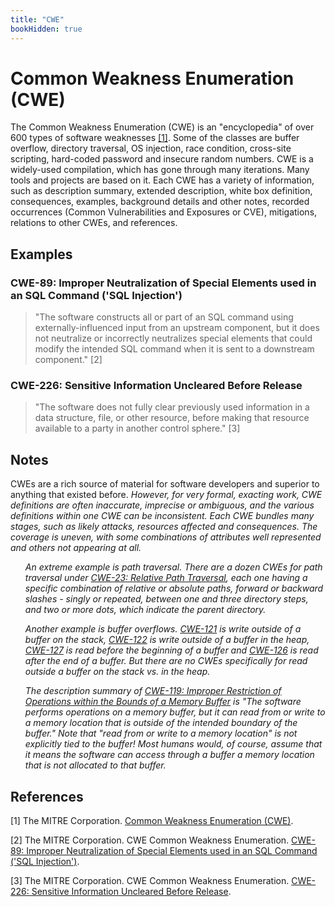 ```yaml
---
title: "CWE"
bookHidden: true
---
```


<!-- Google tag (gtag.js) -->
<script async src="https://www.googletagmanager.com/gtag/js?id=G-PJ364XPP9F"></script>
<script>
  window.dataLayer = window.dataLayer || [];
  function gtag(){dataLayer.push(arguments);}
  gtag('js', new Date());

  gtag('config', 'G-PJ364XPP9F');
</script>

# Common Weakness Enumeration (CWE)

The Common Weakness Enumeration (CWE) is an "encyclopedia" of over 600 types of software weaknesses [\[1\]](#ref). Some of the classes are buffer overflow, directory traversal, OS injection, race condition, cross-site scripting, hard-coded password and insecure random numbers. CWE is a widely-used compilation, which has gone through many iterations. Many tools and projects are based on it. Each CWE has a variety of information, such as description summary, extended description, white box definition, consequences, examples, background details and other notes, recorded occurrences (Common Vulnerabilities and Exposures or CVE), mitigations, relations to other CWEs, and references.

## Examples

### CWE-89: Improper Neutralization of Special Elements used in an SQL Command ('SQL Injection')

> "The software constructs all or part of an SQL command using externally-influenced input from an upstream component, but it does not neutralize or incorrectly neutralizes special elements that could modify the intended SQL command when it is sent to a downstream component." [2]

### CWE-226: Sensitive Information Uncleared Before Release

> "The software does not fully clear previously used information in a data structure, file, or other resource, before making that resource available to a party in another control sphere." [3]

## Notes

CWEs are a rich source of material for software developers and superior to anything that existed before. _However, for very formal, exacting work, CWE definitions are often inaccurate, imprecise or ambiguous, and the various definitions within one CWE can be inconsistent. Each CWE bundles many stages, such as likely attacks, resources affected and consequences. The coverage is uneven, with some combinations of attributes well represented and others not appearing at all._

<ul><i>

An extreme example is path traversal. There are a dozen CWEs for path traversal under [CWE-23: Relative Path Traversal](https://cwe.mitre.org/data/definitions/23.html), each one having a specific combination of relative or absolute paths, forward or backward slashes - singly or repeated, between one and three directory steps, and two or more dots, which indicate the parent directory.

Another example is buffer overflows. [CWE-121](https://cwe.mitre.org/data/definitions/121.html) is write outside of a buffer on the stack, [CWE-122](https://cwe.mitre.org/data/definitions/122.html) is write outside of a buffer in the heap, [CWE-127](https://cwe.mitre.org/data/definitions/127.html) is read before the beginning of a buffer and [CWE-126](https://cwe.mitre.org/data/definitions/126.html) is read after the end of a buffer. But there are no CWEs specifically for read outside a buffer on the stack vs. in the heap.

The description summary of [CWE-119: Improper Restriction of Operations within the Bounds of a Memory Buffer](https://cwe.mitre.org/data/definitions/119.html) is "The software performs operations on a memory buffer, but it can read from or write to a memory location that is outside of the intended boundary of the buffer." Note that "read from or write to a memory location" is not explicitly tied to the buffer! Most humans would, of course, assume that it means the software can access through a buffer a memory location that is not allocated to that buffer.

</i></ul>

## References

\[1\] The MITRE Corporation. [Common Weakness Enumeration (CWE)](https://cwe.mitre.org/).

\[2\] The MITRE Corporation. CWE Common Weakness Enumeration. [CWE-89: Improper Neutralization of Special Elements used in an SQL Command ('SQL Injection')](https://cwe.mitre.org/data/definitions/89.html).

\[3\] The MITRE Corporation. CWE Common Weakness Enumeration. [CWE-226: Sensitive Information Uncleared Before Release](https://cwe.mitre.org/data/definitions/226.html).